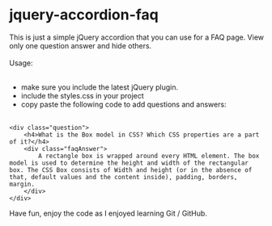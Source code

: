 # jquery-accordion-faq

This is just a simple jQuery accordion that you can use for a FAQ page.
View only one question answer and hide others.
<br><br>
Usage:<br><br>
- make sure you include the latest jQuery plugin.<br>
- include the styles.css in your project<br>
- copy paste the following code to add questions and answers:
<br><br>
```
<div class="question">
    <h4>What is the Box model in CSS? Which CSS properties are a part of it?</h4>
    <div class="faqAnswer">
        A rectangle box is wrapped around every HTML element. The box model is used to determine the height and width of the rectangular box. The CSS Box consists of Width and height (or in the absence of that, default values and the content inside), padding, borders, margin.
    </div>
</div>

```

Have fun, enjoy the code as I enjoyed learning Git / GitHub.